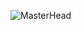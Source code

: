 ![MasterHead](https://mir-s3-cdn-cf.behance.net/project_modules/max_1200/81bb4b165684019.640b6038d133e.gif)
